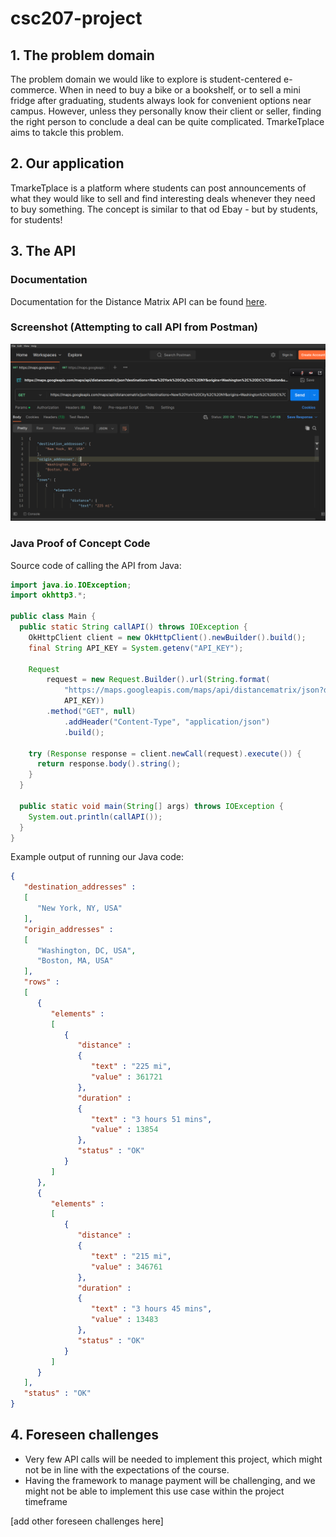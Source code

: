 # csc207-project

## 1. The problem domain
The problem domain we would like to explore is student-centered e-commerce. When in need to buy a bike or a bookshelf, or to sell a mini fridge after graduating, students always look for convenient options near campus. However, unless they personally know their client or seller, finding the right person to conclude a deal can be quite complicated. TmarkeTplace aims to takcle this problem.

## 2. Our application
TmarkeTplace is a platform where students can post announcements of what they would like to sell and find interesting deals whenever they need to buy something. The concept is similar to that od Ebay - but by students, for students!

## 3. The API
### Documentation
Documentation for the Distance Matrix API can be found [here](https://developers.google.com/maps/documentation/distance-matrix/overview).

### Screenshot (Attempting to call API from Postman)
![Attempt to call the API from Postman](assets/images/postman_screenshot.png)

### Java Proof of Concept Code

Source code of calling the API from Java:

```java
import java.io.IOException;
import okhttp3.*;

public class Main {
  public static String callAPI() throws IOException {
    OkHttpClient client = new OkHttpClient().newBuilder().build();
    final String API_KEY = System.getenv("API_KEY");

    Request
        request = new Request.Builder().url(String.format(
            "https://maps.googleapis.com/maps/api/distancematrix/json?destinations=New%%20York%%20City%%2C%%20NY&origins=Washington%%2C%%20DC%%7CBoston&units=imperial&key=%s",
            API_KEY))
        .method("GET", null)
            .addHeader("Content-Type", "application/json")
            .build();

    try (Response response = client.newCall(request).execute()) {
      return response.body().string();
    }
  }

  public static void main(String[] args) throws IOException {
    System.out.println(callAPI());
  }
}

```
Example output of running our Java code:
```json
{
   "destination_addresses" : 
   [
      "New York, NY, USA"
   ],
   "origin_addresses" : 
   [
      "Washington, DC, USA",
      "Boston, MA, USA"
   ],
   "rows" : 
   [
      {
         "elements" : 
         [
            {
               "distance" : 
               {
                  "text" : "225 mi",
                  "value" : 361721
               },
               "duration" : 
               {
                  "text" : "3 hours 51 mins",
                  "value" : 13854
               },
               "status" : "OK"
            }
         ]
      },
      {
         "elements" : 
         [
            {
               "distance" : 
               {
                  "text" : "215 mi",
                  "value" : 346761
               },
               "duration" : 
               {
                  "text" : "3 hours 45 mins",
                  "value" : 13483
               },
               "status" : "OK"
            }
         ]
      }
   ],
   "status" : "OK"
}
```
## 4. Foreseen challenges
* Very few API calls will be needed to implement this project, which might not be in line with the expectations of the course.
* Having the framework to manage payment will be challenging, and we might not be able to implement this use case within the project timeframe

[add other foreseen challenges here]
